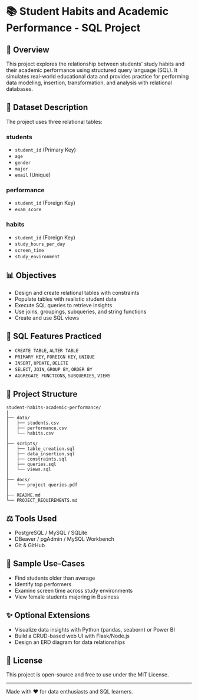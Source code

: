 # 📚 Student Habits and Academic Performance - SQL Project

## 📆 Overview
This project explores the relationship between students' study habits and their academic performance using structured query language (SQL). It simulates real-world educational data and provides practice for performing data modeling, insertion, transformation, and analysis with relational databases.

## 📂 Dataset Description
The project uses three relational tables:

### students
- `student_id` (Primary Key)
- `age`
- `gender`
- `major`
- `email` (Unique)

### performance
- `student_id` (Foreign Key)
- `exam_score`

### habits
- `student_id` (Foreign Key)
- `study_hours_per_day`
- `screen_time`
- `study_environment`

## 📊 Objectives
- Design and create relational tables with constraints
- Populate tables with realistic student data
- Execute SQL queries to retrieve insights
- Use joins, groupings, subqueries, and string functions
- Create and use SQL views

## 🔢 SQL Features Practiced
- `CREATE TABLE`, `ALTER TABLE`
- `PRIMARY KEY`, `FOREIGN KEY`, `UNIQUE`
- `INSERT`, `UPDATE`, `DELETE`
- `SELECT`, `JOIN`, `GROUP BY`, `ORDER BY`
- `AGGREGATE FUNCTIONS`, `SUBQUERIES`, `VIEWS`

## 📁 Project Structure
```
student-habits-academic-performance/
|
├── data/
│   ├── students.csv
│   ├── performance.csv
│   └── habits.csv
│
├── scripts/
│   ├── table_creation.sql
│   ├── data_insertion.sql
│   ├── constraints.sql
│   ├── queries.sql
│   └── views.sql
│
├── docs/
│   └── project queries.pdf
│
├── README.md
└── PROJECT_REQUIREMENTS.md
```

## ⚖️ Tools Used
- PostgreSQL / MySQL / SQLite
- DBeaver / pgAdmin / MySQL Workbench
- Git & GitHub

## 🔄 Sample Use-Cases
- Find students older than average
- Identify top performers
- Examine screen time across study environments
- View female students majoring in Business

## ✨ Optional Extensions
- Visualize data insights with Python (pandas, seaborn) or Power BI
- Build a CRUD-based web UI with Flask/Node.js
- Design an ERD diagram for data relationships

## 📅 License
This project is open-source and free to use under the MIT License.

---
Made with ❤️ for data enthusiasts and SQL learners.